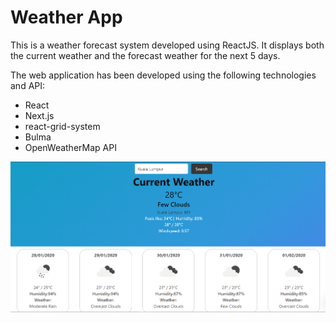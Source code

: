 # Weather App

This is a weather forecast system developed using ReactJS. It displays both the current weather and the forecast weather for the next 5 days.

The web application has been developed using the following technologies and API:
  - React
  - Next.js
  - react-grid-system
  - Bulma
  - OpenWeatherMap API

![app-screenshot](bin/weather-app.png)
  
